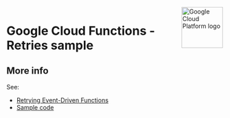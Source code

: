 <img src="https://avatars2.githubusercontent.com/u/2810941?v=3&s=96" alt="Google Cloud Platform logo" title="Google Cloud Platform" align="right" height="96" width="96"/>

# Google Cloud Functions - Retries sample

## More info
See:

* [Retrying Event-Driven Functions][tutorial]
* [Sample code][code]

[tutorial]: https://cloud.google.com/functions/docs/bestpractices/retries
[code]: main.py
